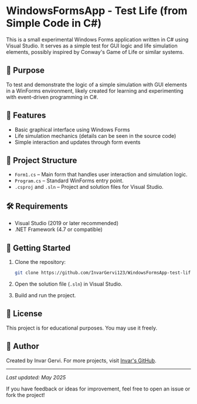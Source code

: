 # WindowsFormsApp - Test Life (from Simple Code in C#)

This is a small experimental Windows Forms application written in C# using Visual Studio. It serves as a simple test for GUI logic and life simulation elements, possibly inspired by Conway's Game of Life or similar systems.

## 🧠 Purpose

To test and demonstrate the logic of a simple simulation with GUI elements in a WinForms environment, likely created for learning and experimenting with event-driven programming in C#.

## 🔧 Features

* Basic graphical interface using Windows Forms
* Life simulation mechanics (details can be seen in the source code)
* Simple interaction and updates through form events

## 📁 Project Structure

* `Form1.cs` – Main form that handles user interaction and simulation logic.
* `Program.cs` – Standard WinForms entry point.
* `.csproj` and `.sln` – Project and solution files for Visual Studio.

## 🛠️ Requirements

* Visual Studio (2019 or later recommended)
* .NET Framework (4.7 or compatible)

## 🚀 Getting Started

1. Clone the repository:

   ```bash
   git clone https://github.com/InvarGervi123/WindowsFormsApp-test-life-from-simplecode-c-sharp.git
   ```
2. Open the solution file (`.sln`) in Visual Studio.
3. Build and run the project.

## 📜 License

This project is for educational purposes. You may use it freely.

## 👤 Author

Created by Invar Gervi. For more projects, visit [Invar's GitHub](https://github.com/InvarGervi123).

---

*Last updated: May 2025*

If you have feedback or ideas for improvement, feel free to open an issue or fork the project!
